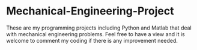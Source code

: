 # Mechanical-Engineering-Project

These are my programming projects including Python and Matlab that deal with mechanical engineering problems. Feel free to have a view and it is welcome to comment my coding if there is any improvement needed.

